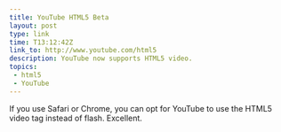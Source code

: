 ```yaml
---
title: YouTube HTML5 Beta
layout: post
type: link
time: T13:12:42Z
link_to: http://www.youtube.com/html5
description: YouTube now supports HTML5 video.
topics:
 - html5
 - YouTube
---
```


If you use Safari or Chrome, you can opt for YouTube to use the HTML5 video tag instead of flash. Excellent.